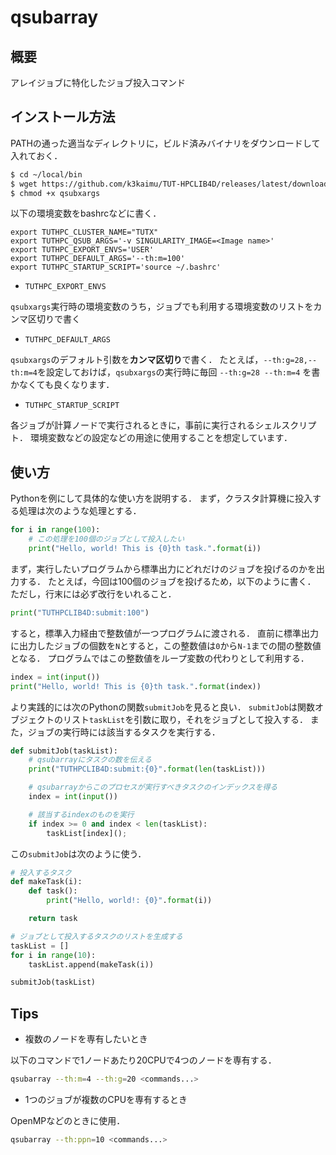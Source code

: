 # qsubarray

## 概要

アレイジョブに特化したジョブ投入コマンド


## インストール方法

PATHの通った適当なディレクトリに，ビルド済みバイナリをダウンロードして入れておく．

```sh
$ cd ~/local/bin
$ wget https://github.com/k3kaimu/TUT-HPCLIB4D/releases/latest/download/qsubxargs
$ chmod +x qsubxargs
```

以下の環境変数をbashrcなどに書く．

```
export TUTHPC_CLUSTER_NAME="TUTX"
export TUTHPC_QSUB_ARGS='-v SINGULARITY_IMAGE=<Image name>'
export TUTHPC_EXPORT_ENVS='USER'
export TUTHPC_DEFAULT_ARGS='--th:m=100'
export TUTHPC_STARTUP_SCRIPT='source ~/.bashrc'
```

+ `TUTHPC_EXPORT_ENVS`

`qsubxargs`実行時の環境変数のうち，ジョブでも利用する環境変数のリストをカンマ区切りで書く

+ `TUTHPC_DEFAULT_ARGS`

`qsubxargs`のデフォルト引数を**カンマ区切り**で書く．
たとえば，`--th:g=28,--th:m=4`を設定しておけば，`qsubxargs`の実行時に毎回 `--th:g=28 --th:m=4` を書かなくても良くなります．


+ `TUTHPC_STARTUP_SCRIPT`

各ジョブが計算ノードで実行されるときに，事前に実行されるシェルスクリプト．
環境変数などの設定などの用途に使用することを想定しています．


## 使い方

Pythonを例にして具体的な使い方を説明する．
まず，クラスタ計算機に投入する処理は次のような処理とする．

```python
for i in range(100):
	# この処理を100個のジョブとして投入したい
	print("Hello, world! This is {0}th task.".format(i))
```

まず，実行したいプログラムから標準出力にどれだけのジョブを投げるのかを出力する．
たとえば，今回は100個のジョブを投げるため，以下のように書く．
ただし，行末には必ず改行をいれること．

```python
print("TUTHPCLIB4D:submit:100")
```

すると，標準入力経由で整数値が一つプログラムに渡される．
直前に標準出力に出力したジョブの個数を`N`とすると，この整数値は`0`から`N-1`までの間の整数値となる．
プログラムではこの整数値をループ変数の代わりとして利用する．

```python
index = int(input())
print("Hello, world! This is {0}th task.".format(index))
```

より実践的には次のPythonの関数`submitJob`を見ると良い．
`submitJob`は関数オブジェクトのリスト`taskList`を引数に取り，それをジョブとして投入する．
また，ジョブの実行時には該当するタスクを実行する．

```python
def submitJob(taskList):
    # qsubarrayにタスクの数を伝える
    print("TUTHPCLIB4D:submit:{0}".format(len(taskList)))

    # qsubarrayからこのプロセスが実行すべきタスクのインデックスを得る
    index = int(input())

    # 該当するindexのものを実行
    if index >= 0 and index < len(taskList):
        taskList[index]();
```

この`submitJob`は次のように使う．

```python
# 投入するタスク
def makeTask(i):
    def task():
        print("Hello, world!: {0}".format(i))

    return task

# ジョブとして投入するタスクのリストを生成する
taskList = []
for i in range(10):
    taskList.append(makeTask(i))

submitJob(taskList)
```

## Tips

+ 複数のノードを専有したいとき

以下のコマンドで1ノードあたり20CPUで4つのノードを専有する．

```sh
qsubarray --th:m=4 --th:g=20 <commands...>
```

+ 1つのジョブが複数のCPUを専有するとき

OpenMPなどのときに使用．

```sh
qsubarray --th:ppn=10 <commands...>
```
